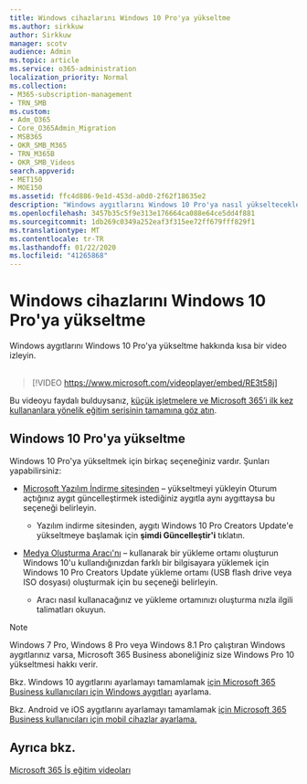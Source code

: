 ```yaml
---
title: Windows cihazlarını Windows 10 Pro'ya yükseltme
ms.author: sirkkuw
author: Sirkkuw
manager: scotv
audience: Admin
ms.topic: article
ms.service: o365-administration
localization_priority: Normal
ms.collection:
- M365-subscription-management
- TRN_SMB
ms.custom:
- Adm_O365
- Core_O365Admin_Migration
- MSB365
- OKR_SMB_M365
- TRN_M365B
- OKR_SMB_Videos
search.appverid:
- MET150
- MOE150
ms.assetid: ffc4d886-9e1d-453d-a0d0-2f62f18635e2
description: "Windows aygıtlarını Windows 10 Pro'ya nasıl yükselteceklerini öğrenin. "
ms.openlocfilehash: 3457b35c5f9e313e176664ca088e64ce5dd4f881
ms.sourcegitcommit: 1db269c0349a252eaf3f315ee72ff679fff829f1
ms.translationtype: MT
ms.contentlocale: tr-TR
ms.lasthandoff: 01/22/2020
ms.locfileid: "41265868"
---
```

# <a name="upgrade-windows-devices-to-windows-10-pro"></a>Windows cihazlarını Windows 10 Pro'ya yükseltme

Windows aygıtlarını Windows 10 Pro'ya yükseltme hakkında kısa bir video izleyin.<br><br>

> [!VIDEO https://www.microsoft.com/videoplayer/embed/RE3t58j] 

Bu videoyu faydalı bulduysanız, [küçük işletmelere ve Microsoft 365’i ilk kez kullananlara yönelik eğitim serisinin tamamına göz atın](https://support.office.com/article/6ab4bbcd-79cf-4000-a0bd-d42ce4d12816).  

## <a name="upgrade-to-windows-10-pro"></a>Windows 10 Pro'ya yükseltme
  
Windows 10 Pro'ya yükseltmek için birkaç seçeneğiniz vardır. Şunları yapabilirsiniz:
    
- [Microsoft Yazılım İndirme sitesinden](https://go.microsoft.com/fwlink/?LinkID=836951 ) &ndash; yükseltmeyi yükleyin Oturum açtığınız aygıt güncelleştirmek istediğiniz aygıtla aynı aygıttaysa bu seçeneği belirleyin. 

    - Yazılım indirme sitesinden, aygıtı Windows 10 Pro Creators Update'e yükseltmeye başlamak için **şimdi Güncelleştir'i** tıklatın. 
    
- [Medya Oluşturma Aracı'nı](https://go.microsoft.com/fwlink/?LinkID=836960) &ndash; kullanarak bir yükleme ortamı oluşturun Windows 10'u kullandığınızdan farklı bir bilgisayara yüklemek için Windows 10 Pro Creators Update yükleme ortamı (USB flash drive veya ISO dosyası) oluşturmak için bu seçeneği belirleyin.

    - Aracı nasıl kullanacağınız ve yükleme ortamınızı oluşturma nızla ilgili talimatları okuyun. 

> [!NOTE]
> Windows 7 Pro, Windows 8 Pro veya Windows 8.1 Pro çalıştıran Windows aygıtlarınız varsa, Microsoft 365 Business aboneliğiniz size Windows Pro 10 yükseltmesi hakkı verir.
    
Bkz. Windows 10 aygıtlarını ayarlamayı tamamlamak [için Microsoft 365 Business kullanıcıları için Windows aygıtları](set-up-windows-devices.md) ayarlama. 
  
Bkz. Android ve iOS aygıtlarını ayarlamayı tamamlamak [için Microsoft 365 Business kullanıcıları için mobil cihazlar ayarlama.](set-up-mobile-devices.md) 
  
## <a name="see-also"></a>Ayrıca bkz.

[Microsoft 365 İş eğitim videoları](https://support.office.com/article/6ab4bbcd-79cf-4000-a0bd-d42ce4d12816)
